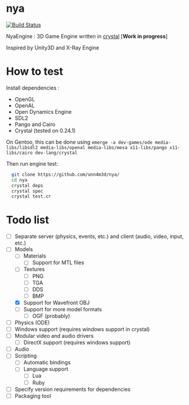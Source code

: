 # nya

[![Build Status](https://travis-ci.org/unn4m3d/nya.svg?branch=master)](https://travis-ci.org/unn4m3d/nya)

NyaEngine : 3D Game Engine written in [crystal](https://crystal-lang.org/) \[**Work in progress**\]

Inspired by Unity3D and X-Ray Engine

# How to test

Install dependencies :

* OpenGL
* OpenAL
* Open Dynamics Engine
* SDL2
* Pango and Cairo
* Crystal (tested on 0.24.1)

On Gentoo, this can be done using `emerge -a dev-games/ode media-libs/libsdl2 media-libs/openal media-libs/mesa x11-libs/pango x11-libs/cairo dev-lang/crystal`

Then run engine test:

```sh
  git clone https://github.com/unn4m3d/nya/
  cd nya
  crystal deps
  crystal spec
  crystal test.cr
```

# Todo list

* [ ] Separate server (physics, events, etc.) and client (audio, video, input, etc.)
* [ ] Models
  * [ ] Materials
    * [ ] Support for MTL files
  * [ ] Textures
    * [ ] PNG
    * [ ] TGA
    * [ ] DDS
    * [ ] BMP
  * [x] Support for Wavefront OBJ
  * [ ] Support for more model formats
    * [ ] OGF (probably)
* [ ] Physics (ODE)
* [ ] Windows support (requires windows support in crystal)
* [ ] Modular video and audio drivers
  * [ ] DirectX support (requires windows support)
* [ ] Audio
* [ ] Scripting
  * [ ] Automatic bindings
  * [ ] Language support
    * [ ] Lua
    * [ ] Ruby
* [ ] Specify version requirements for dependencies
* [ ] Packaging tool
